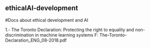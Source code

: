 ## ethicalAI-development
#Docs about ethical development and AI

1.- The Toronto Declaration: Protecting the right to equality and non-discrimination in machine learning systems
  F: The-Toronto-Declaration_ENG_08-2018.pdf

